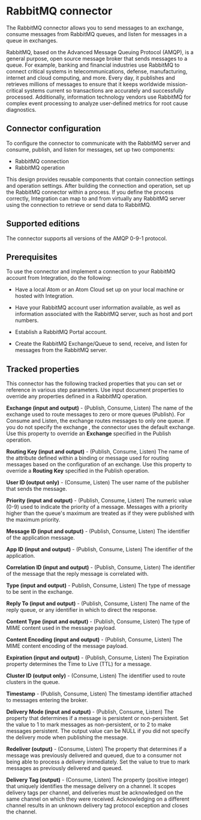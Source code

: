 # RabbitMQ connector 

<head>
  <meta name="guidename" content="Integration"/>
  <meta name="context" content="GUID-e6a9c29a-8568-4907-b01c-10a796ca7ffb"/>
</head>


The RabbitMQ connector allows you to send messages to an exchange, consume messages from RabbitMQ queues, and listen for messages in a queue in exchanges.

RabbitMQ, based on the Advanced Message Queuing Protocol (AMQP), is a general purpose, open source message broker that sends messages to a queue. For example, banking and financial industries use RabbitMQ to connect critical systems in telecommunications, defense, manufacturing, internet and cloud computing, and more. Every day, it publishes and retrieves millions of messages to ensure that it keeps worldwide mission-critical systems current so transactions are accurately and successfully processed. Additionally, information technology vendors use RabbitMQ for complex event processing to analyze user-defined metrics for root cause diagnostics.

## Connector configuration 

To configure the connector to communicate with the RabbitMQ server and consume, publish, and listen for messages, set up two components:

-   RabbitMQ connection
-   RabbitMQ operation

This design provides reusable components that contain connection settings and operation settings. After building the connection and operation, set up the RabbitMQ connector within a process. If you define the process correctly, Integration can map to and from virtually any RabbitMQ server using the connection to retrieve or send data to RabbitMQ.

## Supported editions 

The connector supports all versions of the AMQP 0-9-1 protocol.

## Prerequisites 

To use the connector and implement a connection to your RabbitMQ account from Integration, do the following:

-   Have a local Atom or an Atom Cloud set up on your local machine or hosted with Integration.

-   Have your RabbitMQ account user information available, as well as information associated with the RabbitMQ server, such as host and port numbers.

-   Establish a RabbitMQ Portal account.

-   Create the RabbitMQ Exchange/Queue to send, receive, and listen for messages from the RabbitMQ server.


## Tracked properties 

This connector has the following tracked properties that you can set or reference in various step parameters. Use input document properties to override any properties defined in a RabbitMQ operation.

**Exchange \(input and output\)** - 
\(Publish, Consume, Listen\) The name of the exchange used to route messages to zero or more queues \(Publish\). For Consume and Listen, the exchange routes messages to only one queue. If you do not specify the exchange , the connector uses the default exchange. Use this property to override an **Exchange** specified in the Publish operation.

**Routing Key \(input and output\)** - 
\(Publish, Consume, Listen\) The name of the attribute defined within a binding or message used for routing messages based on the configuration of an exchange. Use this property to override a **Routing Key** specified in the Publish operation.

**User ID \(output only\)** - 
 \(Consume, Listen\) The user name of the publisher that sends the message.

**Priority \(input and output\)** - 
\(Publish, Consume, Listen\) The numeric value \(0-9\) used to indicate the priority of a message. Messages with a priority higher than the queue's maximum are treated as if they were published with the maximum priority.

**Message ID \(input and output\)** - 
\(Publish, Consume, Listen\) The identifier of the application message.

**App ID \(input and output\)** - 
\(Publish, Consume, Listen\) The identifier of the application.

**Correlation ID \(input and output\)** - 
 \(Publish, Consume, Listen\) The identifier of the message that the reply message is correlated with.

**Type \(input and output\)** - 
 Publish, Consume, Listen\) The type of message to be sent in the exchange.

**Reply To \(input and output\)** - 
 \(Publish, Consume, Listen\) The name of the reply queue, or any identifier in which to direct the response.

**Content Type \(input and output\)** - 
 \(Publish, Consume, Listen\) The type of MIME content used in the message payload.

**Content Encoding \(input and output\)** - 
 \(Publish, Consume, Listen\) The MIME content encoding of the message payload.

**Expiration \(input and output\)** - 
  \(Publish, Consume, Listen\) The Expiration property determines the Time to Live (TTL) for a message.

**Cluster ID \(output only\)** - 
 \(Consume, Listen\) The identifier used to route clusters in the queue.

**Timestamp** - 
 \(Publish, Consume, Listen\) The timestamp identifier attached to messages entering the broker.

**Delivery Mode \(input and output\)** - 
 \(Publish, Consume, Listen\) The property that determines if a message is persistent or non-persistent. Set the value to 1 to mark messages as non-persistent, or to 2 to make messages persistent. The output value can be NULL if you did not specify the delivery mode when publishing the message.

**Redeliver \(output\)** - 
 \(Consume, Listen\) The property that determines if a message was previously delivered and queued, due to a consumer not being able to process a delivery immediately. Set the value to true to mark messages as previously delivered and queued.

**Delivery Tag \(output\)** - 
  \(Consume, Listen\) The property \(positive integer\) that uniquely identifies the message delivery on a channel. It scopes delivery tags per channel, and deliveries must be acknowledged on the same channel on which they were received. Acknowledging on a different channel results in an unknown delivery tag protocol exception and closes the channel.